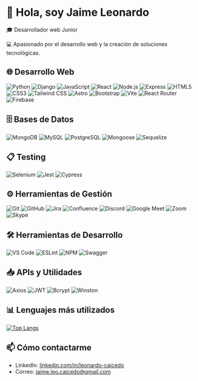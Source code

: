 # 👋 Hola, soy Jaime Leonardo

🎓 Desarrollador web Junior

💻 Apasionado por el desarrollo web y la creación de soluciones tecnológicas.

## 🌐 Desarrollo Web
![Python](https://img.shields.io/badge/-Python-3776AB?style=flat&logo=python&logoColor=white) ![Django](https://img.shields.io/badge/-Django-092E20?style=flat&logo=django&logoColor=white) ![JavaScript](https://img.shields.io/badge/-JavaScript-F7DF1E?style=flat&logo=javascript&logoColor=black) ![React](https://img.shields.io/badge/-React-61DAFB?style=flat&logo=react&logoColor=white) ![Node.js](https://img.shields.io/badge/-Node.js-339933?style=flat&logo=node.js&logoColor=white) ![Express](https://img.shields.io/badge/-Express-000000?style=flat&logo=express&logoColor=white) ![HTML5](https://img.shields.io/badge/-HTML5-E34F26?style=flat&logo=html5&logoColor=white) ![CSS3](https://img.shields.io/badge/-CSS3-1572B6?style=flat&logo=css3&logoColor=white) ![Tailwind CSS](https://img.shields.io/badge/-Tailwind_CSS-38B2AC?style=flat&logo=tailwind-css&logoColor=white) ![Astro](https://img.shields.io/badge/-Astro-FF5D01?style=flat&logo=astro&logoColor=white) ![Bootstrap](https://img.shields.io/badge/-Bootstrap-7952B3?style=flat&logo=bootstrap&logoColor=white) ![Vite](https://img.shields.io/badge/-Vite-646CFF?style=flat&logo=vite&logoColor=white) ![React Router](https://img.shields.io/badge/-React_Router-CA4245?style=flat&logo=react-router&logoColor=white) ![Firebase](https://img.shields.io/badge/-Firebase-FFCA28?style=flat&logo=firebase&logoColor=black)

## 🗄 Bases de Datos
![MongoDB](https://img.shields.io/badge/-MongoDB-47A248?style=flat&logo=mongodb&logoColor=white) ![MySQL](https://img.shields.io/badge/-MySQL-4479A1?style=flat&logo=mysql&logoColor=white) ![PostgreSQL](https://img.shields.io/badge/-PostgreSQL-4169E1?style=flat&logo=postgresql&logoColor=white) ![Mongoose](https://img.shields.io/badge/-Mongoose-880000?style=flat&logo=mongoose&logoColor=white) ![Sequelize](https://img.shields.io/badge/-Sequelize-52B0E7?style=flat&logo=sequelize&logoColor=white)


## 📋 Testing
![Selenium](https://img.shields.io/badge/-Selenium-43B02A?style=flat&logo=selenium&logoColor=white) ![Jest](https://img.shields.io/badge/-Jest-C21325?style=flat&logo=jest&logoColor=white) ![Cypress](https://img.shields.io/badge/-Cypress-17202C?style=flat&logo=cypress&logoColor=white)

## ⚙️ Herramientas de Gestión
![Git](https://img.shields.io/badge/-Git-F05032?style=flat&logo=git&logoColor=white) ![GitHub](https://img.shields.io/badge/-GitHub-181717?style=flat&logo=github&logoColor=white) ![Jira](https://img.shields.io/badge/-Jira-0052CC?style=flat&logo=jira&logoColor=white) ![Confluence](https://img.shields.io/badge/-Confluence-172B4D?style=flat&logo=confluence&logoColor=white) ![Discord](https://img.shields.io/badge/-Discord-5865F2?style=flat&logo=discord&logoColor=white) ![Google Meet](https://img.shields.io/badge/-Google_Meet-00897B?style=flat&logo=google-meet&logoColor=white) ![Zoom](https://img.shields.io/badge/-Zoom-2D8CFF?style=flat&logo=zoom&logoColor=white) ![Skype](https://img.shields.io/badge/-Skype-00AFF0?style=flat&logo=skype&logoColor=white)

## 🛠️  Herramientas de Desarrollo
![VS Code](https://img.shields.io/badge/-VS_Code-007ACC?style=flat&logo=visual-studio-code&logoColor=white) ![ESLint](https://img.shields.io/badge/-ESLint-4B32C3?style=flat&logo=eslint&logoColor=white) ![NPM](https://img.shields.io/badge/-NPM-CB3837?style=flat&logo=npm&logoColor=white) ![Swagger](https://img.shields.io/badge/-Swagger-85EA2D?style=flat&logo=swagger&logoColor=black)

## 📥 APIs y Utilidades
![Axios](https://img.shields.io/badge/-Axios-5A29E4?style=flat&logo=axios&logoColor=white) ![JWT](https://img.shields.io/badge/-JWT-000000?style=flat&logo=json-web-tokens&logoColor=white) ![Bcrypt](https://img.shields.io/badge/-Bcrypt-004D40?style=flat&logo=bcrypt&logoColor=white) ![Winston](https://img.shields.io/badge/-Winston-2C3E50?style=flat&logo=winston&logoColor=white)


## 📊 Lenguajes más utilizados

[![Top Langs](https://github-readme-stats.vercel.app/api/top-langs/?username=leodev8821&custom_title=Lenguajes%20Favoritos&layout=compact&langs_count=4)](https://github.com/anuraghazra/github-readme-stats)

## 📫 Cómo contactarme

- LinkedIn: [linkedin.com/in/leonardo-caicedo](https://linkedin.com/in/leonardo-caicedo)
- Correo: jaime.leo.caicedo@gmail.com

